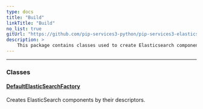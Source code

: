```yaml
---
type: docs
title: "Build"
linkTitle: "Build"
no_list: true
gitUrl: "https://github.com/pip-services3-python/pip-services3-elasticsearch-python"
description: >
    This package contains classes used to create Elasticsearch components.
---
```

---
<div class="module-body"> 

### Classes

#### [DefaultElasticSearchFactory](default_elasticsearch_factory)
Creates ElasticSearch components by their descriptors.


</div>


